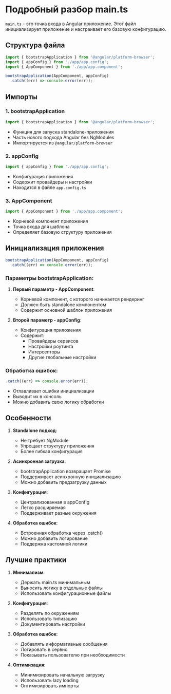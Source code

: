 # Подробный разбор main.ts

`main.ts` - это точка входа в Angular приложение. Этот файл инициализирует приложение и настраивает его базовую конфигурацию.

## Структура файла

```typescript
import { bootstrapApplication } from '@angular/platform-browser';
import { appConfig } from './app/app.config';
import { AppComponent } from './app/app.component';

bootstrapApplication(AppComponent, appConfig)
  .catch((err) => console.error(err));
```

## Импорты

### 1. bootstrapApplication
```typescript
import { bootstrapApplication } from '@angular/platform-browser';
```
- Функция для запуска standalone-приложения
- Часть нового подхода Angular без NgModules
- Импортируется из `@angular/platform-browser`

### 2. appConfig
```typescript
import { appConfig } from './app/app.config';
```
- Конфигурация приложения
- Содержит провайдеры и настройки
- Находится в файле `app.config.ts`

### 3. AppComponent
```typescript
import { AppComponent } from './app/app.component';
```
- Корневой компонент приложения
- Точка входа для шаблона
- Определяет базовую структуру приложения

## Инициализация приложения

```typescript
bootstrapApplication(AppComponent, appConfig)
  .catch((err) => console.error(err));
```

### Параметры bootstrapApplication:

1. **Первый параметр - AppComponent**:
   - Корневой компонент, с которого начинается рендеринг
   - Должен быть standalone компонентом
   - Содержит основной шаблон приложения

2. **Второй параметр - appConfig**:
   - Конфигурация приложения
   - Содержит:
     - Провайдеры сервисов
     - Настройки роутинга
     - Интерсепторы
     - Другие глобальные настройки

### Обработка ошибок:
```typescript
.catch((err) => console.error(err));
```
- Отлавливает ошибки инициализации
- Выводит их в консоль
- Можно добавить свою логику обработки

## Особенности

1. **Standalone подход**:
   - Не требует NgModule
   - Упрощает структуру приложения
   - Более гибкая конфигурация

2. **Асинхронная загрузка**:
   - bootstrapApplication возвращает Promise
   - Поддерживает асинхронную инициализацию
   - Можно добавить предзагрузку данных

3. **Конфигурация**:
   - Централизованная в appConfig
   - Легко расширяемая
   - Поддерживает разные окружения

4. **Обработка ошибок**:
   - Встроенная обработка через .catch()
   - Можно добавить логирование
   - Поддержка кастомной логики

## Лучшие практики

1. **Минимализм**:
   - Держать main.ts минимальным
   - Выносить логику в отдельные файлы
   - Использовать конфигурационные файлы

2. **Конфигурация**:
   - Разделять по окружениям
   - Использовать типизацию
   - Документировать настройки

3. **Обработка ошибок**:
   - Добавлять информативные сообщения
   - Логировать в сервис
   - Показывать пользователю при необходимости

4. **Оптимизация**:
   - Минимизировать начальную загрузку
   - Использовать lazy loading
   - Оптимизировать импорты
